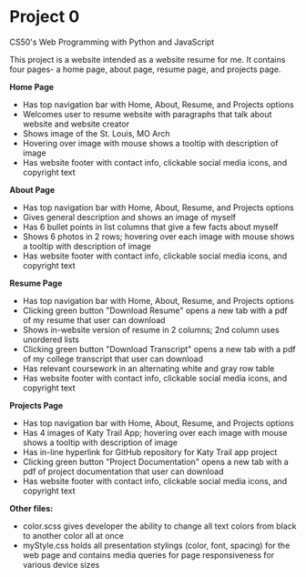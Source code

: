 # Project 0

CS50's Web Programming with Python and JavaScript

This project is a website intended as a website resume for me. 
It contains four pages- a home page, about page, resume page, and projects page.  

**Home Page**
* Has top navigation bar with Home, About, Resume, and Projects options
* Welcomes user to resume website with paragraphs that talk about website and website creator 
* Shows image of the St. Louis, MO Arch
* Hovering over image with mouse shows a tooltip with description of image
* Has website footer with contact info, clickable social media icons, and copyright text 

**About Page**
* Has top navigation bar with Home, About, Resume, and Projects options
* Gives general description and shows an image of myself 
* Has 6 bullet points in list columns that give a few facts about myself
* Shows 6 photos in 2 rows; hovering over each image with mouse shows a tooltip with description of image
* Has website footer with contact info, clickable social media icons, and copyright text 

**Resume Page**
* Has top navigation bar with Home, About, Resume, and Projects options
* Clicking green button "Download Resume" opens a new tab with a pdf of my resume that user can download
* Shows in-website version of resume in 2 columns; 2nd column uses unordered lists
* Clicking green button "Download Transcript" opens a new tab with a pdf of my college transcript that user can download
* Has relevant coursework in an alternating white and gray row table
* Has website footer with contact info, clickable social media icons, and copyright text 

**Projects Page**
* Has top navigation bar with Home, About, Resume, and Projects options
* Has 4 images of Katy Trail App; hovering over each image with mouse shows a tooltip with description of image
* Has in-line hyperlink for GitHub repository for Katy Trail app project
* Clicking green button "Project Documentation" opens a new tab with a pdf of project documentation that user can download
* Has website footer with contact info, clickable social media icons, and copyright text 

**Other files:**
* color.scss gives developer the ability to change all text colors from black to another color all at once
* myStyle.css holds all presentation stylings (color, font, spacing) for the web page and contains media queries for page responsiveness for various device sizes

